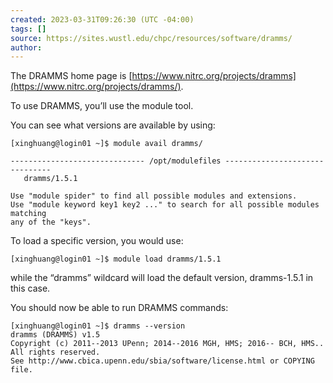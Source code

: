 ```yaml
---
created: 2023-03-31T09:26:30 (UTC -04:00)
tags: []
source: https://sites.wustl.edu/chpc/resources/software/dramms/
author: 
---
```


The DRAMMS home page is [https://www.nitrc.org/projects/dramms](https://www.nitrc.org/projects/dramms/).

To use DRAMMS, you’ll use the module tool.

You can see what versions are available by using:

```
[xinghuang@login01 ~]$ module avail dramms/

------------------------------ /opt/modulefiles -------------------------------
   dramms/1.5.1

Use "module spider" to find all possible modules and extensions.
Use "module keyword key1 key2 ..." to search for all possible modules matching
any of the "keys".
```

To load a specific version, you would use:

```
[xinghuang@login01 ~]$ module load dramms/1.5.1
```

while the “dramms” wildcard will load the default version, dramms-1.5.1 in this case.

You should now be able to run DRAMMS commands:

```
[xinghuang@login01 ~]$ dramms --version
dramms (DRAMMS) v1.5
Copyright (c) 2011--2013 UPenn; 2014--2016 MGH, HMS; 2016-- BCH, HMS.. All rights reserved.
See http://www.cbica.upenn.edu/sbia/software/license.html or COPYING file.
```
